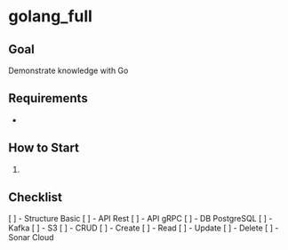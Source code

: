 # golang_full

## Goal
Demonstrate knowledge with Go

## Requirements
- 

## How to Start
1. 

## Checklist
[ ] - Structure Basic
[ ] - API Rest
[ ] - API gRPC
[ ] - DB PostgreSQL
[ ] - Kafka
[ ] - S3
[ ] - CRUD
    [ ] - Create
    [ ] - Read
    [ ] - Update
    [ ] - Delete
[ ] - Sonar Cloud